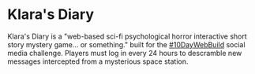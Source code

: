 # Klara's Diary

Klara's Diary is a "web-based sci-fi psychological horror interactive short story mystery game... or something." built for the [#10DayWebBuild](https://10daywebbuild.netlify.app/) social media challenge. Players must log in every 24 hours to descramble new messages intercepted from a mysterious space station.

